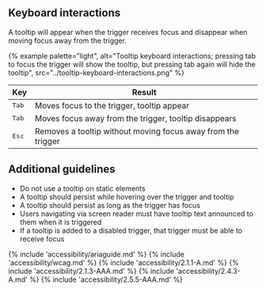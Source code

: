 ## Keyboard interactions
A tooltip will appear when the trigger receives focus and disappear when moving focus away from the trigger.

{% example palette="light",
          alt="Tooltip keyboard interactions; pressing tab to focus the trigger will show the tooltip, but pressing tab again will hide the tooltip",
          src="../tooltip-keyboard-interactions.png" %}


| Key            | Result                                                       |
| -------------- | ------------------------------------------------------------ |
| <kbd>Tab</kbd> | Moves focus to the trigger, tooltip appear                   |
| <kbd>Tab</kbd> | Moves focus away from the trigger, tooltip disappears        |
| <kbd>Esc</kbd> | Removes a tooltip without moving focus away from the trigger |

## Additional guidelines
 - Do not use a tooltip on static elements
 - A tooltip should persist while hovering over the trigger and tooltip
 - A tooltip should persist as long as the trigger has focus
 - Users navigating via screen reader must have tooltip text announced to them when it is triggered
 - If a tooltip is added to a disabled trigger, that trigger must be able to receive focus

{% include 'accessibility/ariaguide.md' %}
{% include 'accessibility/wcag.md' %}
{% include 'accessibility/2.1.1-A.md' %}
{% include 'accessibility/2.1.3-AAA.md' %}
{% include 'accessibility/2.4.3-A.md' %}
{% include 'accessibility/2.5.5-AAA.md' %}